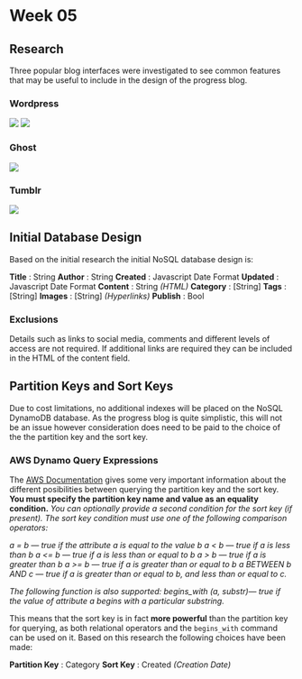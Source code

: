 # Week 05
## Research
Three popular blog interfaces were investigated to see common features that may be useful to include in the design of the progress blog. 
### Wordpress
![](https://github.com/neil-oliver/data-structures/blob/master/week05/images/wordpress-admin-dashboard.png)
![](https://github.com/neil-oliver/data-structures/blob/master/week05/images/wordpress-admin-blogpost.jpg)
### Ghost
![](https://github.com/neil-oliver/data-structures/blob/master/week05/images/ghost-admin.png)
### Tumblr
![](https://github.com/neil-oliver/data-structures/blob/master/week05/images/Tumblr-add-text-post.png)
## Initial Database Design
Based on the initial research the initial NoSQL database design is:

**Title** : String
**Author** : String
**Created** : Javascript Date Format
**Updated** : Javascript Date Format
**Content** : String *(HTML)*
**Category** : [String]
**Tags** : [String]
**Images** : [String] *(Hyperlinks)*
**Publish** : Bool

### Exclusions
Details such as links to social media, comments and different levels of access are not required. If additional links are required they can be included in the HTML of the content field. 

## Partition Keys and Sort Keys
Due to cost limitations, no additional indexes will be placed on the NoSQL DynamoDB database. As the progress blog is quite simplistic, this will not be an issue however consideration does need to be paid to the choice of the the partition key and the sort key.


### AWS Dynamo Query Expressions
The [AWS Documentation](https://docs.aws.amazon.com/amazondynamodb/latest/developerguide/Query.html#FilteringResults) gives some very important information about the different posibilities between querying the partition key and the sort key.
**You must specify the partition key name and value as an equality condition.**
*You can optionally provide a second condition for the sort key (if present). The sort key condition must use one of the following comparison operators:*

*a = b — true if the attribute a is equal to the value b*
*a < b — true if a is less than b*
*a <= b — true if a is less than or equal to b*
*a > b — true if a is greater than b*
*a >= b — true if a is greater than or equal to b*
*a BETWEEN b AND c — true if a is greater than or equal to b, and less than or equal to c.*

*The following function is also supported:*
*begins_with (a, substr)— true if the value of attribute a begins with a particular substring.*

This means that the sort key is in fact **more powerful** than the partition key for querying, as both relational operators and the ```begins_with``` command can be used on it.
Based on this research the following choices have been made:

**Partition Key** : Category
**Sort Key** : Created *(Creation Date)*
